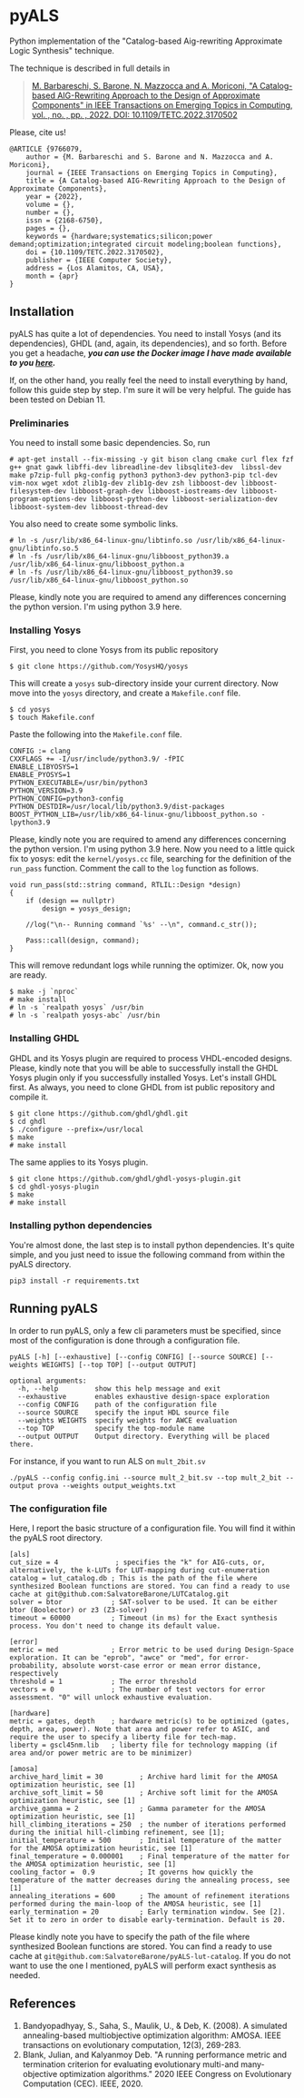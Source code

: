 # pyALS
Python implementation of the "Catalog-based Aig-rewriting Approximate Logic Synthesis" technique.

The technique is described in full details in 
> [M. Barbareschi, S. Barone, N. Mazzocca and A. Moriconi, "A Catalog-based AIG-Rewriting Approach to the Design of Approximate Components" in IEEE Transactions on Emerging Topics in Computing, vol. , no. , pp. , 2022. DOI: 10.1109/TETC.2022.3170502](https://doi.ieeecomputersociety.org/10.1109/TETC.2022.3170502)

Please, cite us!
```
@ARTICLE {9766079,
	author = {M. Barbareschi and S. Barone and N. Mazzocca and A. Moriconi},
	journal = {IEEE Transactions on Emerging Topics in Computing},
	title = {A Catalog-based AIG-Rewriting Approach to the Design of Approximate Components},
	year = {2022},
	volume = {},
	number = {},
	issn = {2168-6750},
	pages = {},
	keywords = {hardware;systematics;silicon;power demand;optimization;integrated circuit modeling;boolean functions},
	doi = {10.1109/TETC.2022.3170502},
	publisher = {IEEE Computer Society},
	address = {Los Alamitos, CA, USA},
	month = {apr}
}
```

## Installation
pyALS has quite a lot of dependencies. You need to install Yosys (and its dependencies), GHDL (and, again, its dependencies), and so forth.
Before you get a headache, ***you can use the Docker image I have made available to you [here](https://github.com/SalvatoreBarone/pyALS-docker).***  

If, on the other hand, you really feel the need to install everything by hand, follow this guide step by step. 
I'm sure it will be very helpful.
The guide has been tested on Debian 11.

### Preliminaries
You need to install some basic dependencies. So, run
```
# apt-get install --fix-missing -y git bison clang cmake curl flex fzf g++ gnat gawk libffi-dev libreadline-dev libsqlite3-dev  libssl-dev make p7zip-full pkg-config python3 python3-dev python3-pip tcl-dev vim-nox wget xdot zlib1g-dev zlib1g-dev zsh libboost-dev libboost-filesystem-dev libboost-graph-dev libboost-iostreams-dev libboost-program-options-dev libboost-python-dev libboost-serialization-dev libboost-system-dev libboost-thread-dev
```

You also need to create some symbolic links.
```
# ln -s /usr/lib/x86_64-linux-gnu/libtinfo.so /usr/lib/x86_64-linux-gnu/libtinfo.so.5
# ln -fs /usr/lib/x86_64-linux-gnu/libboost_python39.a /usr/lib/x86_64-linux-gnu/libboost_python.a
# ln -fs /usr/lib/x86_64-linux-gnu/libboost_python39.so /usr/lib/x86_64-linux-gnu/libboost_python.so
```
Please, kindly note you are required to amend any differences concerning the python version. I'm using python 3.9 here.


### Installing Yosys
First, you need to clone Yosys from its public repository
```
$ git clone https://github.com/YosysHQ/yosys
```
This will create a ```yosys``` sub-directory inside your current directory. Now move into the ```yosys``` directory, and create a ```Makefile.conf``` file.
```
$ cd yosys
$ touch Makefile.conf
```
Paste the following into the ```Makefile.conf``` file.
```
CONFIG := clang
CXXFLAGS += -I/usr/include/python3.9/ -fPIC
ENABLE_LIBYOSYS=1
ENABLE_PYOSYS=1
PYTHON_EXECUTABLE=/usr/bin/python3 
PYTHON_VERSION=3.9 
PYTHON_CONFIG=python3-config 
PYTHON_DESTDIR=/usr/local/lib/python3.9/dist-packages
BOOST_PYTHON_LIB=/usr/lib/x86_64-linux-gnu/libboost_python.so -lpython3.9
```
Please, kindly note you are required to amend any differences concerning the python version. I'm using python 3.9 here.
Now you need to a little quick fix to yosys: edit the ```kernel/yosys.cc``` file, searching for the definition of the 
```run_pass``` function. Comment the call to the ```log``` function as follows.
```
void run_pass(std::string command, RTLIL::Design *design)
{
	if (design == nullptr)
		design = yosys_design;

	//log("\n-- Running command `%s' --\n", command.c_str());

	Pass::call(design, command);
}
```
This will remove redundant logs while running the optimizer.
Ok, now you are ready.
```
$ make -j `nproc`
# make install
# ln -s `realpath yosys` /usr/bin
# ln -s `realpath yosys-abc` /usr/bin
```

### Installing GHDL
GHDL and its Yosys plugin are required to process VHDL-encoded designs. 
Please, kindly note that you will be able to successfully install the GHDL Yosys plugin only if you successfully installed Yosys. 
Let's install GHDL first. As always, you need to clone GHDL from ist public repository and compile it.
```
$ git clone https://github.com/ghdl/ghdl.git
$ cd ghdl
$ ./configure --prefix=/usr/local
$ make
# make install
```
The same applies to its Yosys plugin. 
```
$ git clone https://github.com/ghdl/ghdl-yosys-plugin.git
$ cd ghdl-yosys-plugin
$ make
# make install
```

### Installing python dependencies
You're almost done, the last step is to install python dependencies. It's quite simple, and you just need to issue the following command from within the pyALS directory.
```
pip3 install -r requirements.txt 
```

## Running pyALS
In order to run pyALS, only a few cli parameters must be specified, since most of the configuration is done through a configuration file.
```
pyALS [-h] [--exhaustive] [--config CONFIG] [--source SOURCE] [--weights WEIGHTS] [--top TOP] [--output OUTPUT]

optional arguments:
  -h, --help         show this help message and exit
  --exhaustive       enables exhaustive design-space exploration
  --config CONFIG    path of the configuration file
  --source SOURCE    specify the input HDL source file
  --weights WEIGHTS  specify weights for AWCE evaluation
  --top TOP          specify the top-module name
  --output OUTPUT    Output directory. Everything will be placed there.

```

For instance, if you want to run ALS on ```mult_2bit.sv```
```
./pyALS --config config.ini --source mult_2_bit.sv --top mult_2_bit --output prova --weights output_weights.txt
```

### The configuration file
Here, I report the basic structure of a configuration file. You will find it within the pyALS root directory.
```
[als]
cut_size = 4              ; specifies the "k" for AIG-cuts, or, alternatively, the k-LUTs for LUT-mapping during cut-enumeration
catalog = lut_catalog.db ; This is the path of the file where synthesized Boolean functions are stored. You can find a ready to use cache at git@github.com:SalvatoreBarone/LUTCatalog.git
solver = btor            ; SAT-solver to be used. It can be either btor (Boolector) or z3 (Z3-solver)
timeout = 60000          ; Timeout (in ms) for the Exact synthesis process. You don't need to change its default value.

[error]
metric = med             ; Error metric to be used during Design-Space exploration. It can be "eprob", "awce" or "med", for error-probability, absolute worst-case error or mean error distance, respectively
threshold = 1            ; The error threshold
vectors = 0              ; The number of test vectors for error assessment. "0" will unlock exhaustive evaluation.

[hardware]
metric = gates, depth    ; hardware metric(s) to be optimized (gates, depth, area, power). Note that area and power refer to ASIC, and require the user to specify a liberty file for tech-map. 
liberty = gscl45nm.lib   ; liberty file for technology mapping (if area and/or power metric are to be minimizer)

[amosa]
archive_hard_limit = 30         ; Archive hard limit for the AMOSA optimization heuristic, see [1]
archive_soft_limit = 50         ; Archive soft limit for the AMOSA optimization heuristic, see [1]
archive_gamma = 2               ; Gamma parameter for the AMOSA optimization heuristic, see [1]
hill_climbing_iterations = 250  ; the number of iterations performed during the initial hill-climbing refinement, see [1];
initial_temperature = 500       ; Initial temperature of the matter for the AMOSA optimization heuristic, see [1]
final_temperature = 0.000001    ; Final temperature of the matter for the AMOSA optimization heuristic, see [1]
cooling_factor =  0.9           ; It governs how quickly the temperature of the matter decreases during the annealing process, see [1]
annealing_iterations = 600      ; The amount of refinement iterations performed during the main-loop of the AMOSA heuristic, see [1]
early_termination = 20          ; Early termination window. See [2]. Set it to zero in order to disable early-termination. Default is 20.
```

Please kindly note you have to specify the path of the file where synthesized Boolean functions are stored. You can find a ready to use cache at ```git@github.com:SalvatoreBarone/pyALS-lut-catalog```.
If you do not want to use the one I mentioned, pyALS will perform exact synthesis as needed.

## References
1. Bandyopadhyay, S., Saha, S., Maulik, U., & Deb, K. (2008). A simulated annealing-based multiobjective optimization algorithm: AMOSA. IEEE transactions on evolutionary computation, 12(3), 269-283.
2. Blank, Julian, and Kalyanmoy Deb. "A running performance metric and termination criterion for evaluating evolutionary multi-and many-objective optimization algorithms." 2020 IEEE Congress on Evolutionary Computation (CEC). IEEE, 2020.
